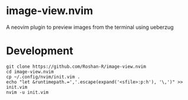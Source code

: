 # image-view.nvim
A neovim plugin to preview images from the terminal using ueberzug

# Development

```
git clone https://github.com/Roshan-R/image-view.nvim
cd image-view.nvim
cp ~/.config/nvim/init.vim .
echo "let &runtimepath.=','.escape(expand('<sfile>:p:h'), '\,')" >> init.vim 
nvim -u init.vim
```
